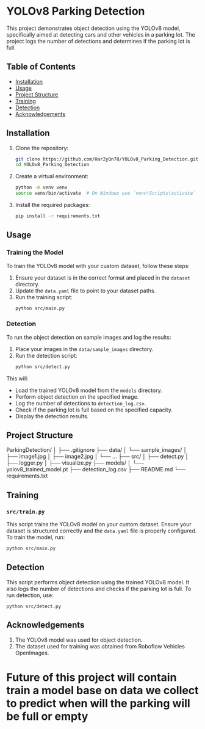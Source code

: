 # YOLOv8 Parking Detection

This project demonstrates object detection using the YOLOv8 model, specifically aimed at detecting cars and other vehicles in a parking lot. The project logs the number of detections and determines if the parking lot is full.

## Table of Contents
- [Installation](#installation)
- [Usage](#usage)
- [Project Structure](#project-structure)
- [Training](#training)
- [Detection](#detection)
- [Acknowledgements](#acknowledgements)

## Installation

1. Clone the repository:
    ```bash
    git clone https://github.com/Har2yQn78/YOLOv8_Parking_Detection.git
    cd YOLOv8_Parking_Detection
    ```

2. Create a virtual environment:
    ```bash
    python -m venv venv
    source venv/bin/activate  # On Windows use `venv\Scripts\activate`
    ```

3. Install the required packages:
    ```bash
    pip install -r requirements.txt
    ```

## Usage

### Training the Model

To train the YOLOv8 model with your custom dataset, follow these steps:

1. Ensure your dataset is in the correct format and placed in the `dataset` directory.
2. Update the `data.yaml` file to point to your dataset paths.
3. Run the training script:
    ```bash
    python src/main.py
    ```

### Detection

To run the object detection on sample images and log the results:

1. Place your images in the `data/sample_images` directory.
2. Run the detection script:
    ```bash
    python src/detect.py
    ```

This will:
- Load the trained YOLOv8 model from the `models` directory.
- Perform object detection on the specified image.
- Log the number of detections to `detection_log.csv`.
- Check if the parking lot is full based on the specified capacity.
- Display the detection results.

## Project Structure

ParkingDetection/
│
├── .gitignore
├── data/
│   └── sample_images/
│       ├── image1.jpg
│       ├── image2.jpg
│       └── ...
├── src/
│   ├── detect.py
│   ├── logger.py
│   ├── visualize.py
├── models/
│   └── yolov8_trained_model.pt
├── detection_log.csv
├── README.md
└── requirements.txt


## Training

### `src/train.py`

This script trains the YOLOv8 model on your custom dataset. Ensure your dataset is structured correctly and the `data.yaml` file is properly configured. To train the model, run:

```bash
python src/main.py
```

## Detection
This script performs object detection using the trained YOLOv8 model. It also logs the number of detections and checks if the parking lot is full. To run detection, use:
```
python src/detect.py
```

## Acknowledgements
1. The YOLOv8 model was used for object detection.
2. The dataset used for training was obtained from Roboflow Vehicles OpenImages.

# Future of this project will contain train a model base on data we collect to predict when will the parking will be full or empty

